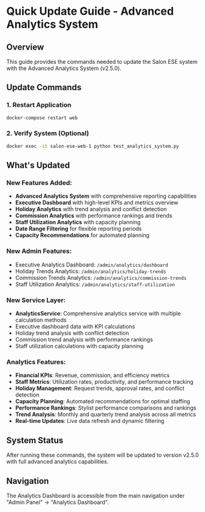# Quick Update Guide - Advanced Analytics System

## Overview
This guide provides the commands needed to update the Salon ESE system with the Advanced Analytics System (v2.5.0).

## Update Commands

### 1. Restart Application
```bash
docker-compose restart web
```

### 2. Verify System (Optional)
```bash
docker exec -it salon-ese-web-1 python test_analytics_system.py
```

## What's Updated

### New Features Added:
- **Advanced Analytics System** with comprehensive reporting capabilities
- **Executive Dashboard** with high-level KPIs and metrics overview
- **Holiday Analytics** with trend analysis and conflict detection
- **Commission Analytics** with performance rankings and trends
- **Staff Utilization Analytics** with capacity planning
- **Date Range Filtering** for flexible reporting periods
- **Capacity Recommendations** for automated planning

### New Admin Features:
- Executive Analytics Dashboard: `/admin/analytics/dashboard`
- Holiday Trends Analytics: `/admin/analytics/holiday-trends`
- Commission Trends Analytics: `/admin/analytics/commission-trends`
- Staff Utilization Analytics: `/admin/analytics/staff-utilization`

### New Service Layer:
- **AnalyticsService**: Comprehensive analytics service with multiple calculation methods
- Executive dashboard data with KPI calculations
- Holiday trend analysis with conflict detection
- Commission trend analysis with performance rankings
- Staff utilization calculations with capacity planning

### Analytics Features:
- **Financial KPIs**: Revenue, commission, and efficiency metrics
- **Staff Metrics**: Utilization rates, productivity, and performance tracking
- **Holiday Management**: Request trends, approval rates, and conflict detection
- **Capacity Planning**: Automated recommendations for optimal staffing
- **Performance Rankings**: Stylist performance comparisons and rankings
- **Trend Analysis**: Monthly and quarterly trend analysis across all metrics
- **Real-time Updates**: Live data refresh and dynamic filtering

## System Status
After running these commands, the system will be updated to version v2.5.0 with full advanced analytics capabilities.

## Navigation
The Analytics Dashboard is accessible from the main navigation under "Admin Panel" → "Analytics Dashboard". 